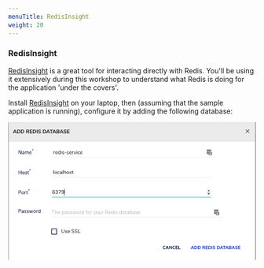 ```yaml
---
menuTitle: RedisInsight
weight: 20
---
```


### RedisInsight
[RedisInsight] is a great tool for interacting directly with Redis. You'll be using it extensively during this workshop to understand what Redis is doing for the application 'under the covers'.

Install [RedisInsight] on your laptop, then (assuming that the sample application is running), configure it by adding the following database:

![alt redis database configuration][rdb_config]

[RedisInsight]: https://redislabs.com/redis-enterprise/redis-insight/
[rdb_config]: rdb_config.png
